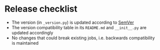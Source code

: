 # Release checklist

- The version (in `_version.py`) is updated according to [SemVer](https://semver.org/)
- The version compatibility table in its `README.md` and `__init__.py` are updated accordingly
- No changes that could break existing jobs, i.e. backwards compatibility is maintained
